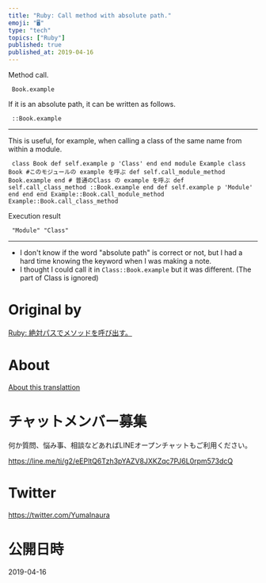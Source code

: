 ```yaml
---
title: "Ruby: Call method with absolute path."
emoji: "🖥"
type: "tech"
topics: ["Ruby"]
published: true
published_at: 2019-04-16
---
```


Method call.

     Book.example 

If it is an absolute path, it can be written as follows.

     ::Book.example 

* * *

This is useful, for example, when calling a class of the same name from within a module.

     class Book def self.example p 'Class' end end module Example class Book #このモジュールの example を呼ぶ def self.call_module_method Book.example end # 普通のClass の example を呼ぶ def self.call_class_method ::Book.example end def self.example p 'Module' end end end Example::Book.call_module_method Example::Book.call_class_method 

Execution result

     "Module" "Class" 

* * *

- I don't know if the word "absolute path" is correct or not, but I had a hard time knowing the keyword when I was making a note. 
- I thought I could call it in `Class::Book.example` but it was different. (The part of Class is ignored) 


# Original by
[Ruby: 絶対パスでメソッドを呼び出す。](https://qiita.com/Yinaura/items/bbad6d788f2a0d5463f0)

# About

[About this translattion](https://qiita.com/YumaInaura/items/7f6fd1e9310a6816469a)








<!-- Update From Qiita API -->

# チャットメンバー募集


何か質問、悩み事、相談などあればLINEオープンチャットもご利用ください。

https://line.me/ti/g2/eEPltQ6Tzh3pYAZV8JXKZqc7PJ6L0rpm573dcQ





# Twitter


https://twitter.com/YumaInaura


<!-- Update From Qiita API -->



# 公開日時

2019-04-16
